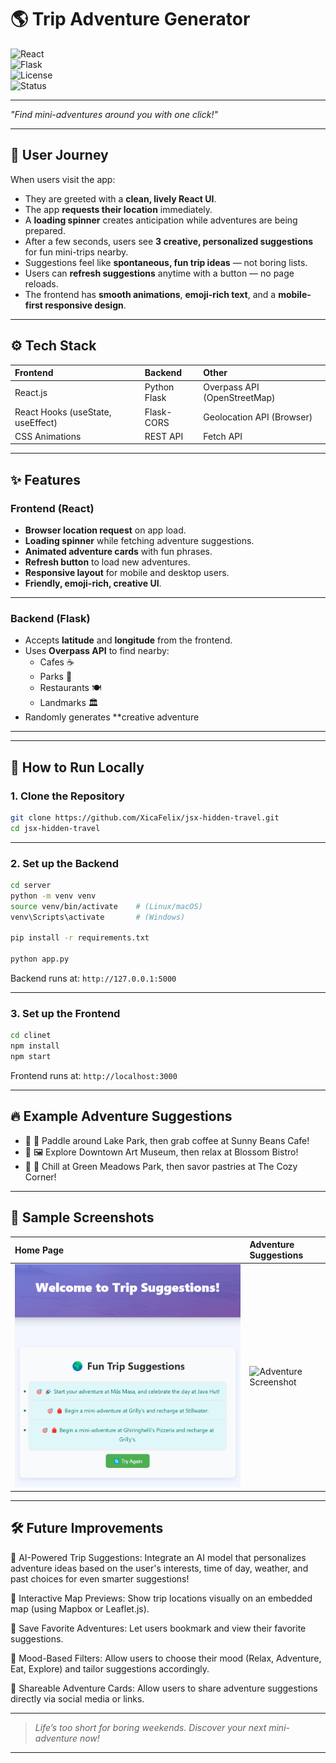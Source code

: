 
# 🌎 Trip Adventure Generator

![React](https://img.shields.io/badge/Frontend-React-blue?logo=react)  
![Flask](https://img.shields.io/badge/Backend-Flask-green?logo=flask)  
![License](https://img.shields.io/badge/License-MIT-yellow)  
![Status](https://img.shields.io/badge/Status-Active-brightgreen)

---

_"Find mini-adventures around you with one click!"_

---

## 📖 User Journey

When users visit the app:
- They are greeted with a **clean, lively React UI**.
- The app **requests their location** immediately.
- A **loading spinner** creates anticipation while adventures are being prepared.
- After a few seconds, users see **3 creative, personalized suggestions** for fun mini-trips nearby.
- Suggestions feel like **spontaneous, fun trip ideas** — not boring lists.
- Users can **refresh suggestions** anytime with a button — no page reloads.
- The frontend has **smooth animations**, **emoji-rich text**, and a **mobile-first responsive design**.

---

## ⚙️ Tech Stack

| Frontend | Backend | Other |
|:---|:---|:---|
| React.js  | Python Flask | Overpass API (OpenStreetMap) |
| React Hooks (useState, useEffect) | Flask-CORS | Geolocation API (Browser) |
| CSS Animations | REST API | Fetch API |

---

## ✨ Features

### Frontend (React)

- **Browser location request** on app load.
- **Loading spinner** while fetching adventure suggestions.
- **Animated adventure cards** with fun phrases.
- **Refresh button** to load new adventures.
- **Responsive layout** for mobile and desktop users.
- **Friendly, emoji-rich, creative UI**.

---

### Backend (Flask)

- Accepts **latitude** and **longitude** from the frontend.
- Uses **Overpass API** to find nearby:
  - Cafes ☕
  - Parks 🌳
  - Restaurants 🍽️
  - Landmarks 🏛️
- Randomly generates **creative adventure 

---



---

## 🚀 How to Run Locally

### 1. Clone the Repository

```bash
git clone https://github.com/XicaFelix/jsx-hidden-travel.git
cd jsx-hidden-travel
```

---

### 2. Set up the Backend

```bash
cd server
python -m venv venv
source venv/bin/activate    # (Linux/macOS)
venv\Scripts\activate       # (Windows)

pip install -r requirements.txt

python app.py
```

Backend runs at: `http://127.0.0.1:5000`

---

### 3. Set up the Frontend

```bash
cd clinet
npm install
npm start
```

Frontend runs at: `http://localhost:3000` 

---

## 🔥 Example Adventure Suggestions

- 🎯 🛶 Paddle around Lake Park, then grab coffee at Sunny Beans Cafe!
- 🎯 🖼️ Explore Downtown Art Museum, then relax at Blossom Bistro!
- 🎯 🌳 Chill at Green Meadows Park, then savor pastries at The Cozy Corner!

---

## 📸 Sample Screenshots

| Home Page | Adventure Suggestions |
|:---|:---|
| ![Home Screenshot](client/public/home-screenshot.png) | ![Adventure Screenshot](clinet/public/adventure-screenshot.png) |



---

## 🛠 Future Improvements

🌟 AI-Powered Trip Suggestions:
Integrate an AI model that personalizes adventure ideas based on the user's interests, time of day, weather, and past choices for even smarter suggestions!

🌟 Interactive Map Previews:
Show trip locations visually on an embedded map (using Mapbox or Leaflet.js).

🌟 Save Favorite Adventures:
Let users bookmark and view their favorite suggestions.

🌟 Mood-Based Filters:
Allow users to choose their mood (Relax, Adventure, Eat, Explore) and tailor suggestions accordingly.

🌟 Shareable Adventure Cards:
Allow users to share adventure suggestions directly via social media or links.


---



> _Life’s too short for boring weekends. Discover your next mini-adventure now!_

---

